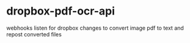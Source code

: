 # dropbox-pdf-ocr-api
webhooks listen for dropbox changes to convert image pdf to text and repost converted files

